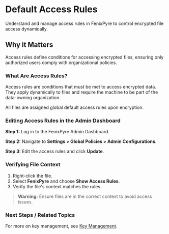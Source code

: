 # Default Access Rules

Understand and manage access rules in FenixPyre to control encrypted file access dynamically.


## Why it Matters
Access rules define conditions for accessing encrypted files, ensuring only authorized users comply with organizational policies.

### What Are Access Rules?
Access rules are conditions that must be met to access encrypted data. They apply dynamically to files and require the machine to be part of the data-owning organization.

All files are assigned global default access rules upon encryption.

### Editing Access Rules in the Admin Dashboard

**Step 1:** Log in to the FenixPyre Admin Dashboard.

**Step 2:** Navigate to **Settings > Global Policies > Admin Configurations**.

**Step 3:** Edit the access rules and click **Update**.

<!-- IMG: ./media/02-core-concepts/access-rules-edit.png | Alt: FenixPyre Admin Dashboard access rules section -->

### Verifying File Context
1. Right-click the file.
2. Select **FenixPyre** and choose **Show Access Rules**.
3. Verify the file's context matches the rules.

<!-- IMG: ./media/02-core-concepts/file-access-rules.png | Alt: Right-click menu showing access rules -->

> **Warning:** Ensure files are in the correct context to avoid access issues.

### Next Steps / Related Topics
For more on key management, see [Key Management](/02-core-concepts/key-mgmt.md).